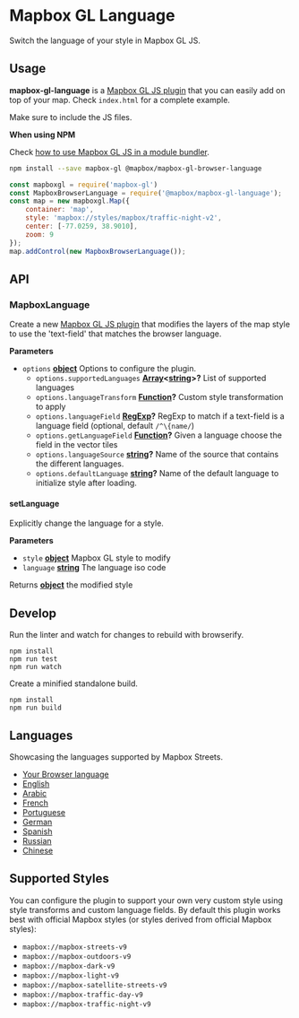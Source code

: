# Mapbox GL Language

Switch the language of your style in Mapbox GL JS.

## Usage

**mapbox-gl-language** is a [Mapbox GL JS plugin](https://www.mapbox.com/blog/build-mapbox-gl-js-plugins/) that you can easily add on top of your map. Check `index.html` for a complete example.

Make sure to include the JS files.

**When using NPM**

Check [how to use Mapbox GL JS in a module bundler](https://www.mapbox.com/mapbox-gl-js/api/).

```bash
npm install --save mapbox-gl @mapbox/mapbox-gl-browser-language
```

```javascript
const mapboxgl = require('mapbox-gl')
const MapboxBrowserLanguage = require('@mapbox/mapbox-gl-language');
const map = new mapboxgl.Map({
    container: 'map',
    style: 'mapbox://styles/mapbox/traffic-night-v2',
    center: [-77.0259, 38.9010],
    zoom: 9
});
map.addControl(new MapboxBrowserLanguage());
```

## API

<!-- Generated by documentation.js. Update this documentation by updating the source code. -->

### MapboxLanguage

Create a new [Mapbox GL JS plugin](https://www.mapbox.com/blog/build-mapbox-gl-js-plugins/) that
modifies the layers of the map style to use the 'text-field' that matches the browser language.

**Parameters**

-   `options` **[object](https://developer.mozilla.org/en-US/docs/Web/JavaScript/Reference/Global_Objects/Object)** Options to configure the plugin.
    -   `options.supportedLanguages` **[Array](https://developer.mozilla.org/en-US/docs/Web/JavaScript/Reference/Global_Objects/Array)&lt;[string](https://developer.mozilla.org/en-US/docs/Web/JavaScript/Reference/Global_Objects/String)>?** List of supported languages
    -   `options.languageTransform` **[Function](https://developer.mozilla.org/en-US/docs/Web/JavaScript/Reference/Statements/function)?** Custom style transformation to apply
    -   `options.languageField` **[RegExp](https://developer.mozilla.org/en-US/docs/Web/JavaScript/Reference/Global_Objects/RegExp)?** RegExp to match if a text-field is a language field (optional, default `/^\{name/`)
    -   `options.getLanguageField` **[Function](https://developer.mozilla.org/en-US/docs/Web/JavaScript/Reference/Statements/function)?** Given a language choose the field in the vector tiles
    -   `options.languageSource` **[string](https://developer.mozilla.org/en-US/docs/Web/JavaScript/Reference/Global_Objects/String)?** Name of the source that contains the different languages.
    -   `options.defaultLanguage` **[string](https://developer.mozilla.org/en-US/docs/Web/JavaScript/Reference/Global_Objects/String)?** Name of the default language to initialize style after loading.

#### setLanguage

Explicitly change the language for a style.

**Parameters**

-   `style` **[object](https://developer.mozilla.org/en-US/docs/Web/JavaScript/Reference/Global_Objects/Object)** Mapbox GL style to modify
-   `language` **[string](https://developer.mozilla.org/en-US/docs/Web/JavaScript/Reference/Global_Objects/String)** The language iso code

Returns **[object](https://developer.mozilla.org/en-US/docs/Web/JavaScript/Reference/Global_Objects/Object)** the modified style

## Develop

Run the linter and watch for changes to rebuild with browserify.

    npm install
    npm run test
    npm run watch

Create a minified standalone build.

    npm install
    npm run build

## Languages

Showcasing the languages supported by Mapbox Streets.

- [Your Browser language](https://mapbox.github.io/mapbox-gl-language/examples/browser.html)
- [English](https://mapbox.github.io/mapbox-gl-language/examples/en.html)
- [Arabic](https://mapbox.github.io/mapbox-gl-language/examples/ar.html)
- [French](https://mapbox.github.io/mapbox-gl-language/examples/fr.html)
- [Portuguese](https://mapbox.github.io/mapbox-gl-language/examples/pt.html)
- [German](https://mapbox.github.io/mapbox-gl-language/examples/de.html)
- [Spanish](https://mapbox.github.io/mapbox-gl-language/examples/es.html)
- [Russian](https://mapbox.github.io/mapbox-gl-language/examples/ru.html)
- [Chinese](https://mapbox.github.io/mapbox-gl-language/examples/zh.html)

## Supported Styles

You can configure the plugin to support your own very custom style using style transforms and custom language fields.
By default this plugin works best with official Mapbox styles (or styles derived from official Mapbox styles):

- `mapbox://mapbox-streets-v9`
- `mapbox://mapbox-outdoors-v9`
- `mapbox://mapbox-dark-v9`
- `mapbox://mapbox-light-v9`
- `mapbox://mapbox-satellite-streets-v9`
- `mapbox://mapbox-traffic-day-v9`
- `mapbox://mapbox-traffic-night-v9`
